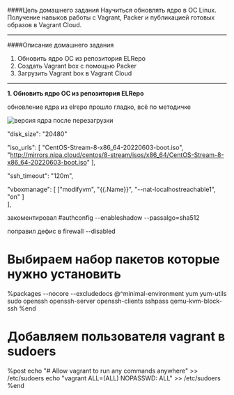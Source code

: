 ####Цель домашнего задания
Научиться обновлять ядро в ОС Linux. Получение навыков работы с Vagrant, Packer и публикацией готовых образов в Vagrant Cloud. 


---


####Описание домашнего задания
1. Обновить ядро ОС из репозитория ELRepo
2. Создать Vagrant box c помощью Packer
3. Загрузить Vagrant box в Vagrant Cloud


---
**1. Обновить ядро ОС из репозитория ELRepo**

обновление ядра из elrepo прошло гладко, всё по методичке

![версия ядра после перезагрузки](./screenshots/1_1.jpeg)









"disk_size": "20480"

   "iso_urls": [
          "CentOS-Stream-8-x86_64-20220603-boot.iso", 
          "http://mirrors.nipa.cloud/centos/8-stream/isos/x86_64/CentOS-Stream-8-x86_64-20220603-boot.iso"
          ],

"ssh_timeout": "120m",

"vboxmanage": [
                ["modifyvm",
            "{{.Name}}",
            "--nat-localhostreachable1", "on"
          ]  
        ],



закоментировал #authconfig --enableshadow --passalgo=sha512

поправил дефис в firewall --disabled


# Выбираем набор пакетов которые нужно установить
%packages --nocore --excludedocs
@^minimal-environment
yum
yum-utils
sudo
openssh
openssh-server
openssh-clients
sshpass
qemu-kvm-block-ssh
%end


# Добавляем пользователя vagrant в sudoers
%post
echo "# Allow vagrant to run any commands anywhere" >> /etc/sudoers
echo "vagrant   ALL=(ALL)   NOPASSWD: ALL" >> /etc/sudoers
%end

